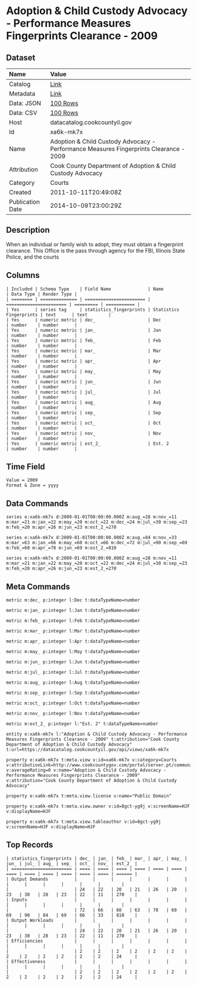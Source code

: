 # Adoption & Child Custody Advocacy - Performance Measures Fingerprints Clearance - 2009

## Dataset

| Name | Value |
| :--- | :---- |
| Catalog | [Link](https://catalog.data.gov/dataset/adoption-child-custody-advocacy-performance-measures-fingerprints-clearance-2009-50c5e) |
| Metadata | [Link](https://datacatalog.cookcountyil.gov/api/views/xa6k-mk7x) |
| Data: JSON | [100 Rows](https://datacatalog.cookcountyil.gov/api/views/xa6k-mk7x/rows.json?max_rows=100) |
| Data: CSV | [100 Rows](https://datacatalog.cookcountyil.gov/api/views/xa6k-mk7x/rows.csv?max_rows=100) |
| Host | datacatalog.cookcountyil.gov |
| Id | xa6k-mk7x |
| Name | Adoption & Child Custody Advocacy - Performance Measures Fingerprints Clearance - 2009 |
| Attribution | Cook County Department of Adoption & Child Custody Advocacy |
| Category | Courts |
| Created | 2011-10-11T20:49:08Z |
| Publication Date | 2014-10-09T23:00:29Z |

## Description

When an individual or family wish to adopt, they must obtain a fingerprint clearance. This Office is the pass through agency for the FBI, Illinois State Police, and the courts

## Columns

```ls
| Included | Schema Type    | Field Name              | Name                    | Data Type | Render Type |
| ======== | ============== | ======================= | ======================= | ========= | =========== |
| Yes      | series tag     | statistics_fingerprints | Statistics Fingerprints | text      | text        |
| Yes      | numeric metric | dec_                    | Dec                     | number    | number      |
| Yes      | numeric metric | jan_                    | Jan                     | number    | number      |
| Yes      | numeric metric | feb_                    | Feb                     | number    | number      |
| Yes      | numeric metric | mar_                    | Mar                     | number    | number      |
| Yes      | numeric metric | apr_                    | Apr                     | number    | number      |
| Yes      | numeric metric | may_                    | May                     | number    | number      |
| Yes      | numeric metric | jun_                    | Jun                     | number    | number      |
| Yes      | numeric metric | jul_                    | Jul                     | number    | number      |
| Yes      | numeric metric | aug_                    | Aug                     | number    | number      |
| Yes      | numeric metric | sep_                    | Sep                     | number    | number      |
| Yes      | numeric metric | oct_                    | Oct                     | number    | number      |
| Yes      | numeric metric | nov_                    | Nov                     | number    | number      |
| Yes      | numeric metric | est_2_                  | Est. 2                  | number    | number      |
```

## Time Field

```ls
Value = 2009
Format & Zone = yyyy
```

## Data Commands

```ls
series e:xa6k-mk7x d:2009-01-01T00:00:00.000Z m:aug_=28 m:nov_=11 m:mar_=21 m:jan_=22 m:may_=20 m:oct_=22 m:dec_=24 m:jul_=30 m:sep_=23 m:feb_=20 m:apr_=26 m:jun_=23 m:est_2_=270

series e:xa6k-mk7x d:2009-01-01T00:00:00.000Z m:aug_=84 m:nov_=33 m:mar_=63 m:jan_=66 m:may_=60 m:oct_=66 m:dec_=72 m:jul_=90 m:sep_=69 m:feb_=60 m:apr_=78 m:jun_=69 m:est_2_=810

series e:xa6k-mk7x d:2009-01-01T00:00:00.000Z m:aug_=28 m:nov_=11 m:mar_=21 m:jan_=22 m:may_=20 m:oct_=22 m:dec_=24 m:jul_=30 m:sep_=23 m:feb_=20 m:apr_=26 m:jun_=23 m:est_2_=270
```

## Meta Commands

```ls
metric m:dec_ p:integer l:Dec t:dataTypeName=number

metric m:jan_ p:integer l:Jan t:dataTypeName=number

metric m:feb_ p:integer l:Feb t:dataTypeName=number

metric m:mar_ p:integer l:Mar t:dataTypeName=number

metric m:apr_ p:integer l:Apr t:dataTypeName=number

metric m:may_ p:integer l:May t:dataTypeName=number

metric m:jun_ p:integer l:Jun t:dataTypeName=number

metric m:jul_ p:integer l:Jul t:dataTypeName=number

metric m:aug_ p:integer l:Aug t:dataTypeName=number

metric m:sep_ p:integer l:Sep t:dataTypeName=number

metric m:oct_ p:integer l:Oct t:dataTypeName=number

metric m:nov_ p:integer l:Nov t:dataTypeName=number

metric m:est_2_ p:integer l:"Est. 2" t:dataTypeName=number

entity e:xa6k-mk7x l:"Adoption & Child Custody Advocacy - Performance Measures Fingerprints Clearance - 2009" t:attribution="Cook County Department of Adoption & Child Custody Advocacy" t:url=https://datacatalog.cookcountyil.gov/api/views/xa6k-mk7x

property e:xa6k-mk7x t:meta.view v:id=xa6k-mk7x v:category=Courts v:attributionLink=http://www.cookcountygov.com/portal/server.pt/community/adoption___child_custody_advocacy/245 v:averageRating=0 v:name="Adoption & Child Custody Advocacy - Performance Measures Fingerprints Clearance - 2009" v:attribution="Cook County Department of Adoption & Child Custody Advocacy"

property e:xa6k-mk7x t:meta.view.license v:name="Public Domain"

property e:xa6k-mk7x t:meta.view.owner v:id=8gct-yg9j v:screenName=HJF v:displayName=HJF

property e:xa6k-mk7x t:meta.view.tableauthor v:id=8gct-yg9j v:screenName=HJF v:displayName=HJF
```

## Top Records

```ls
| statistics_fingerprints | dec_ | jan_ | feb_ | mar_ | apr_ | may_ | jun_ | jul_ | aug_ | sep_ | oct_ | nov_ | est_2_ | 
| ======================= | ==== | ==== | ==== | ==== | ==== | ==== | ==== | ==== | ==== | ==== | ==== | ==== | ====== | 
| Output Demands          |      |      |      |      |      |      |      |      |      |      |      |      |        | 
|                         | 24   | 22   | 20   | 21   | 26   | 20   | 23   | 30   | 28   | 23   | 22   | 11   | 270    | 
| Inputs                  |      |      |      |      |      |      |      |      |      |      |      |      |        | 
|                         | 72   | 66   | 60   | 63   | 78   | 60   | 69   | 90   | 84   | 69   | 66   | 33   | 810    | 
| Output Workloads        |      |      |      |      |      |      |      |      |      |      |      |      |        | 
|                         | 24   | 22   | 20   | 21   | 26   | 20   | 23   | 30   | 28   | 23   | 22   | 11   | 270    | 
| Efficiencies            |      |      |      |      |      |      |      |      |      |      |      |      |        | 
|                         | 2    | 2    | 2    | 2    | 2    | 2    | 2    | 2    | 2    | 2    | 2    | 2    | 24     | 
| Effectiveness           |      |      |      |      |      |      |      |      |      |      |      |      |        | 
|                         | 2    | 2    | 2    | 2    | 2    | 2    | 2    | 2    | 2    | 2    | 2    | 2    | 24     | 
```